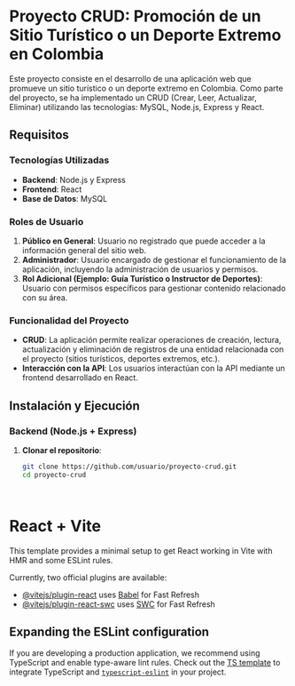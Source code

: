 # Proyecto CRUD: Promoción de un Sitio Turístico o un Deporte Extremo en Colombia

Este proyecto consiste en el desarrollo de una aplicación web que promueve un sitio turístico o un deporte extremo en Colombia. Como parte del proyecto, se ha implementado un CRUD (Crear, Leer, Actualizar, Eliminar) utilizando las tecnologías: MySQL, Node.js, Express y React.

## Requisitos

### Tecnologías Utilizadas
- **Backend**: Node.js y Express
- **Frontend**: React
- **Base de Datos**: MySQL

### Roles de Usuario
1. **Público en General**: Usuario no registrado que puede acceder a la información general del sitio web.
2. **Administrador**: Usuario encargado de gestionar el funcionamiento de la aplicación, incluyendo la administración de usuarios y permisos.
3. **Rol Adicional (Ejemplo: Guía Turístico o Instructor de Deportes)**: Usuario con permisos específicos para gestionar contenido relacionado con su área.

### Funcionalidad del Proyecto
- **CRUD**: La aplicación permite realizar operaciones de creación, lectura, actualización y eliminación de registros de una entidad relacionada con el proyecto (sitios turísticos, deportes extremos, etc.).
- **Interacción con la API**: Los usuarios interactúan con la API mediante un frontend desarrollado en React.

## Instalación y Ejecución

### Backend (Node.js + Express)
1. **Clonar el repositorio**:
   ```bash
   git clone https://github.com/usuario/proyecto-crud.git
   cd proyecto-crud




# React + Vite

This template provides a minimal setup to get React working in Vite with HMR and some ESLint rules.

Currently, two official plugins are available:

- [@vitejs/plugin-react](https://github.com/vitejs/vite-plugin-react/blob/main/packages/plugin-react/README.md) uses [Babel](https://babeljs.io/) for Fast Refresh
- [@vitejs/plugin-react-swc](https://github.com/vitejs/vite-plugin-react-swc) uses [SWC](https://swc.rs/) for Fast Refresh

## Expanding the ESLint configuration

If you are developing a production application, we recommend using TypeScript and enable type-aware lint rules. Check out the [TS template](https://github.com/vitejs/vite/tree/main/packages/create-vite/template-react-ts) to integrate TypeScript and [`typescript-eslint`](https://typescript-eslint.io) in your project.
